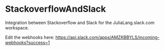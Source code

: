 # StackoverflowAndSlack
Integration between Stackoverflow and Slack for the JuliaLang.slack.com workspace. 


Edit the webhooks here: https://api.slack.com/apps/AMZKBBYLS/incoming-webhooks?success=1
